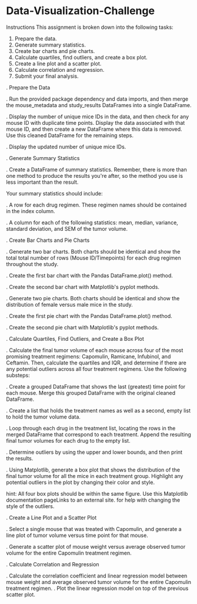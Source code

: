 # Data-Visualization-Challenge

Instructions
This assignment is broken down into the following tasks:

1. Prepare the data.
2. Generate summary statistics.
3. Create bar charts and pie charts.
4. Calculate quartiles, find outliers, and create a box plot.
5. Create a line plot and a scatter plot.
6. Calculate correlation and regression.
7. Submit your final analysis.

. Prepare the Data


. Run the provided package dependency and data imports, and then merge the mouse_metadata and study_results DataFrames into a single DataFrame.


. Display the number of unique mice IDs in the data, and then check for any mouse ID with duplicate time points. Display the data associated with that mouse ID, and then create a new DataFrame where this data is removed. Use this cleaned DataFrame for the remaining steps.


. Display the updated number of unique mice IDs.


. Generate Summary Statistics


. Create a DataFrame of summary statistics. Remember, there is more than one method to produce the results you're after, so the method you use is less important than the result.

Your summary statistics should include:

. A row for each drug regimen. These regimen names should be contained in the index column.
      
. A column for each of the following statistics: mean, median, variance, standard deviation, and SEM of the tumor volume.

. Create Bar Charts and Pie Charts
        
. Generate two bar charts. Both charts should be identical and show the total total number of rows (Mouse ID/Timepoints) for each drug      regimen throughout the study.
        
. Create the first bar chart with the Pandas DataFrame.plot() method.
        
. Create the second bar chart with Matplotlib's pyplot methods.

. Generate two pie charts. Both charts should be identical and show the distribution of female versus male mice in the study.

. Create the first pie chart with the Pandas DataFrame.plot() method.
        
. Create the second pie chart with Matplotlib's pyplot methods.

. Calculate Quartiles, Find Outliers, and Create a Box Plot

. Calculate the final tumor volume of each mouse across four of the most promising treatment regimens: Capomulin, Ramicane, Infubinol, and Ceftamin. Then, calculate the quartiles and IQR, and determine if there are any potential outliers across all four treatment regimens. Use the following substeps:

. Create a grouped DataFrame that shows the last (greatest) time point for each mouse. Merge this grouped DataFrame with the original cleaned DataFrame.

. Create a list that holds the treatment names as well as a second, empty list to hold the tumor volume data.

. Loop through each drug in the treatment list, locating the rows in the merged DataFrame that correspond to each treatment. Append the resulting final tumor volumes for each drug to the empty list.

. Determine outliers by using the upper and lower bounds, and then print the results.

. Using Matplotlib, generate a box plot that shows the distribution of the final tumor volume for all the mice in each treatment group. Highlight any potential outliers in the plot by changing their color and style.

hint: All four box plots should be within the same figure. Use this Matplotlib documentation pageLinks to an external site. for help with changing the style of the outliers.

. Create a Line Plot and a Scatter Plot

. Select a single mouse that was treated with Capomulin, and generate a line plot of tumor volume versus time point for that mouse.
       
. Generate a scatter plot of mouse weight versus average observed tumor volume for the entire Capomulin treatment regimen.

. Calculate Correlation and Regression

. Calculate the correlation coefficient and linear regression model between mouse weight and average observed tumor volume for the entire Capomulin treatment regimen.
        . Plot the linear regression model on top of the previous scatter plot.
